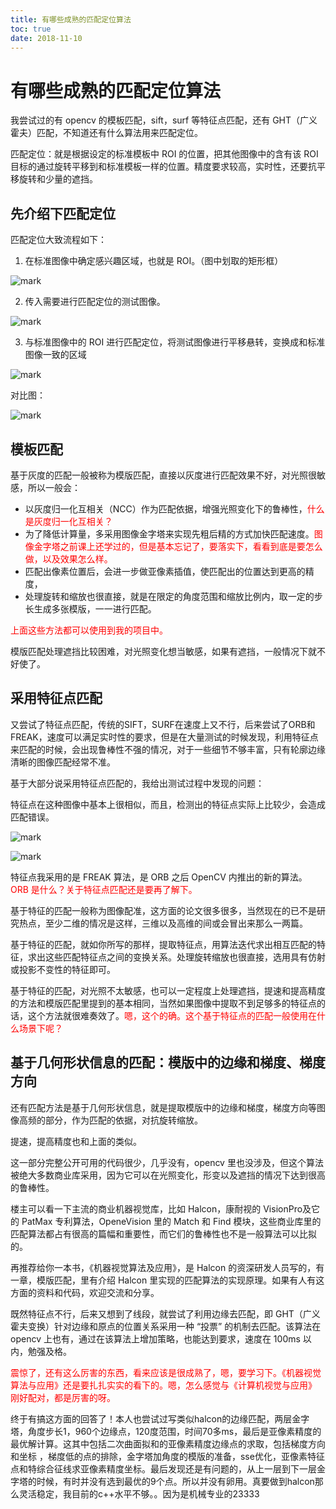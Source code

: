 ```yaml
---
title: 有哪些成熟的匹配定位算法
toc: true
date: 2018-11-10
---
```

# 有哪些成熟的匹配定位算法



我尝试过的有 opencv 的模板匹配，sift，surf 等特征点匹配，还有 GHT（广义霍夫）匹配，不知道还有什么算法用来匹配定位。

匹配定位：就是根据设定的标准模板中 ROI 的位置，把其他图像中的含有该 ROI 目标的通过旋转平移到和标准模板一样的位置。精度要求较高，实时性，还要抗平移旋转和少量的遮挡。


## 先介绍下匹配定位

匹配定位大致流程如下：

1. 在标准图像中确定感兴趣区域，也就是 ROI。（图中划取的矩形框）

![mark](http://images.iterate.site/blog/image/181104/hEf0bEca02.png?imageslim)



2. 传入需要进行匹配定位的测试图像。

![mark](http://images.iterate.site/blog/image/181104/775Ahh3586.png?imageslim)

3. 与标准图像中的 ROI 进行匹配定位，将测试图像进行平移悬转，变换成和标准图像一致的区域

![mark](http://images.iterate.site/blog/image/181104/4ADGH9eK1J.png?imageslim)

对比图：

![mark](http://images.iterate.site/blog/image/181104/lJK8aLFlmL.png?imageslim)



## 模板匹配


基于灰度的匹配一般被称为模版匹配，直接以灰度进行匹配效果不好，对光照很敏感，所以一般会：

- 以灰度归一化互相关（NCC）作为匹配依据，增强光照变化下的鲁棒性，<span style="color:red;">什么是灰度归一化互相关？</span>
- 为了降低计算量，多采用图像金字塔来实现先粗后精的方式加快匹配速度。<span style="color:red;">图像金字塔之前课上还学过的，但是基本忘记了，要落实下，看看到底是要怎么做，以及效果怎么样。</span>
- 匹配出像素位置后，会进一步做亚像素插值，使匹配出的位置达到更高的精度，
- 处理旋转和缩放也很直接，就是在限定的角度范围和缩放比例内，取一定的步长生成多张模版，一一进行匹配。

<span style="color:red;">上面这些方法都可以使用到我的项目中。</span>



模版匹配处理遮挡比较困难，对光照变化想当敏感，如果有遮挡，一般情况下就不好使了。





## 采用特征点匹配


又尝试了特征点匹配，传统的SIFT，SURF在速度上又不行，后来尝试了ORB和FREAK，速度可以满足实时性的要求，但是在大量测试的时候发现，利用特征点来匹配的时候，会出现鲁棒性不强的情况，对于一些细节不够丰富，只有轮廓边缘清晰的图像匹配经常不准。


基于大部分说采用特征点匹配的，我给出测试过程中发现的问题：

特征点在这种图像中基本上很相似，而且，检测出的特征点实际上比较少，会造成匹配错误。

![mark](http://images.iterate.site/blog/image/181104/be31JjcLH5.png?imageslim)

![mark](http://images.iterate.site/blog/image/181104/kLiCEgCalJ.png?imageslim)


特征点我采用的是 FREAK 算法，是 ORB 之后 OpenCV 内推出的新的算法。<span style="color:red;"> ORB 是什么？关于特征点匹配还是要再了解下。</span>



基于特征的匹配一般称为图像配准，这方面的论文很多很多，当然现在的已不是研究热点，至少二维的情况是这样，三维以及高维的间或会冒出来那么一两篇。

基于特征的匹配，就如你所写的那样，提取特征点，用算法迭代求出相互匹配的特征，求出这些匹配特征点之间的变换关系。处理旋转缩放也很直接，选用具有仿射或投影不变性的特征即可。

基于特征的匹配，对光照不太敏感，也可以一定程度上处理遮挡，提速和提高精度的方法和模版匹配里提到的基本相同，当然如果图像中提取不到足够多的特征点的话，这个方法就很难奏效了。<span style="color:red;">嗯，这个的确。这个基于特征点的匹配一般使用在什么场景下呢？</span>


## 基于几何形状信息的匹配：模版中的边缘和梯度、梯度方向

还有匹配方法是基于几何形状信息，就是提取模版中的边缘和梯度，梯度方向等图像高频的部分，作为匹配的依据，对抗旋转缩放。

提速，提高精度也和上面的类似。

这一部分完整公开可用的代码很少，几乎没有，opencv 里也没涉及，但这个算法被绝大多数商业库采用，因为它可以在光照变化，形变以及遮挡的情况下达到很高的鲁棒性。

楼主可以看一下主流的商业机器视觉库，比如 Halcon，康耐视的 VisionPro及它的 PatMax 专利算法，OpeneVision 里的 Match 和 Find 模块，这些商业库里的匹配算法都占有很高的篇幅和重要性，而它们的鲁棒性也不是一般算法可以比拟的。

再推荐给你一本书，《机器视觉算法及应用》，是 Halcon 的资深研发人员写的，有一章，模版匹配，里有介绍 Halcon 里实现的匹配算法的实现原理。如果有人有这方面的资料和代码，欢迎交流和分享。



既然特征点不行，后来又想到了线段，就尝试了利用边缘去匹配，即 GHT（广义霍夫变换）针对边缘和原点的位置关系采用一种 “投票” 的机制去匹配。该算法在 opencv 上也有，通过在该算法上增加策略，也能达到要求，速度在 100ms 以内，勉强及格。


<span style="color:red;">震惊了，还有这么厉害的东西，看来应该是很成熟了，嗯，要学习下。《机器视觉算法与应用》还是要扎扎实实的看下的。嗯，怎么感觉与《计算机视觉与应用》 刚好配对，都是厉害的呀。</span>


终于有搞这方面的回答了！本人也尝试过写类似halcon的边缘匹配，两层金字塔，角度步长1，960个边缘点，120度范围，时间70多ms，最后是亚像素精度的最优解计算。这其中包括二次曲面拟和的亚像素精度边缘点的求取，包括梯度方向和坐标 ，梯度低的点的排除，金字塔加角度的模版的准备，sse优化，亚像素特征点和特综合征线求亚像素精度坐标。最后发现还是有问题的，从上一层到下一层金字塔的时候，有时并没有选到最优的9个点。所以并没有卵用。真要做到halcon那么灵活稳定，我目前的c++水平不够。。因为是机械专业的23333
